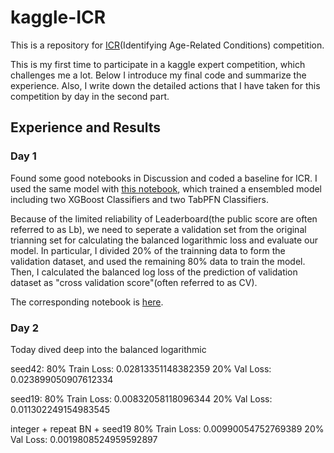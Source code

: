 # kaggle-ICR
This is a repository for [ICR](https://www.kaggle.com/competitions/icr-identify-age-related-conditions)(Identifying Age-Related Conditions) competition.

This is my first time to participate in a kaggle expert competition, which challenges me a lot. Below I introduce my final code and summarize the experience. Also, I write down the detailed actions that I have taken for this competition by day in the second part.


## Experience and Results
### Day 1
Found some good notebooks in Discussion and coded a baseline for ICR. I used the same model with [this notebook](https://www.kaggle.com/code/aikhmelnytskyy/public-krni-pdi-with-two-additional-models), which trained a ensembled model including two XGBoost Classifiers and two TabPFN Classifiers.

Because of the limited reliability of Leaderboard(the public score are often referred to as Lb), we need to seperate a validation set from the original trianning set for calculating the balanced logarithmic loss and evaluate our model. In particular, I divided 20% of the trainning data to form the validation dataset, and used the remaining 80% data to train the model. Then, I calculated the balanced log loss of the prediction of validation dataset as "cross validation score"(often referred to as CV).

The corresponding notebook is [here](https://www.kaggle.com/code/stevenzzf0926/icr-xgboost-tabpfn?scriptVersionId=136694987).

### Day 2
Today dived deep into the balanced logarithmic 

seed42:
80% Train Loss: 0.02813351148382359
20% Val Loss: 0.023899050907612334

seed19:
80% Train Loss: 0.00832058118096344
20% Val Loss: 0.011302249154983545

integer + repeat BN + seed19
80% Train Loss: 0.00990054752769389
20% Val Loss: 0.0019808524959592897
